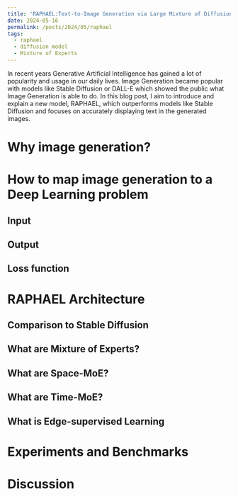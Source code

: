 ```yaml
---
title: 'RAPHAEL:Text-to-Image Generation via Large Mixture of Diffusion Paths'
date: 2024-05-16
permalink: /posts/2024/05/raphael
tags:
  - raphael
  - diffusion model
  - Mixture of Experts
---
```


In recent years Generative Artificial Intelligence has gained a lot of popularity and usage in our daily lives. Image Generation became popular with models like Stable Diffusion or DALL-E which showed the public what Image Generation is able to do. In this blog post, I aim to introduce and explain a new model, RAPHAEL, which outperforms models like Stable Diffusion and focuses on accurately displaying text in the generated images.

Why image generation?
======

How to map image generation to a Deep Learning problem
======

Input 
------

Output
------

Loss function
------

RAPHAEL Architecture
======

Comparison to Stable Diffusion
------

What are Mixture of Experts?
------

What are Space-MoE?
------

What are Time-MoE?
------

What is Edge-supervised Learning
------

Experiments and Benchmarks
======

Discussion
======
